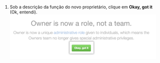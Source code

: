 1. Sob a descrição da função do novo proprietário, clique em **Okay, got it** (Ok, entendi). ![Descrição da função dos novos proprietários com o botão destacado "Okay, entendi"](/assets/images/help/teams/okay-got-it.png)
